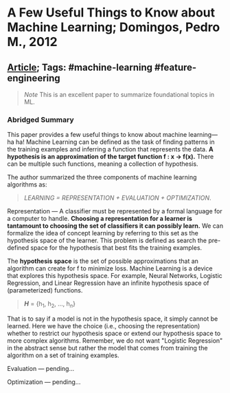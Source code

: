 # A Few Useful Things to Know about Machine Learning; Domingos, Pedro M., 2012

## [Article](https://dl.acm.org/doi/10.1145/2347736.2347755); Tags: #machine-learning #feature-engineering

> *Note* This is an excellent paper to summarize foundational topics in ML.

### Abridged Summary
This paper provides a few useful things to know about machine learning—ha ha! Machine Learning can be defined as the task of finding patterns in the training examples and inferring a function that represents the data. **A hypothesis is an approximation of the target function f : x -> f(x).** There can be multiple such functions, meaning a collection of hypothesis.

The author summarized the three components of machine learning algorithms as: 
> *LEARNING = REPRESENTATION + EVALUATION + OPTIMIZATION*.

Representation — A classifier must be represented by a formal language for a computer to handle. **Choosing a representation for a learner is tantamount to choosing the set of classifiers it can possibly learn.** We can formalize the idea of concept learning by referring to this set as the hypothesis space of the learner. This problem is defined as search the pre-defined space for the hypothesis that best fits the training examples.

The **hypothesis space** is the set of possible approximations that an algorithm can create for f to minimize loss. Machine Learning is a device that explores this hypothesis space. For example, Neural Networks, Logistic Regression, and Linear Regression have an infinite hypothesis space of (parameterized) functions.

> **_H_** = {h<sub>1</sub>, h<sub>2</sub>, ..., h<sub>*n*</sub>}

That is to say if a model is not in the hypothesis space, it simply cannot be learned. Here we have the choice (i.e., choosing the representation) whether to restrict our hypothesis space or extend our hypothesis space to more complex algorithms. Remember, we do not want "Logistic Regression" in the abstract sense but rather the model that comes from training the algorithm on a set of training examples.

Evaluation — pending...

Optimization — pending...
